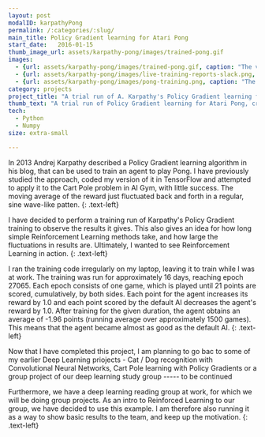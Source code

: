 ```yaml
---
layout: post
modalID: karpathyPong
permalink: /:categories/:slug/
main_title: Policy Gradient learning for Atari Pong
start_date:   2016-01-15
thumb_image_url: assets/karpathy-pong/images/trained-pong.gif
images:
  - {url: assets/karpathy-pong/images/trained-pong.gif, caption: "The visualisation of the Atari Pong game being played during training. For simplicity, the agent (right) can move up or down, but not sit idle.", id: game-visualisation}
  - {url: assets/karpathy-pong/images/live-training-reports-slack.png, caption: "Live reporting of the run, on Slack. I've hacked up a very simple bot, allowing to post and update messages directly from the training script.", id: live-training-reports-slack}
  - {url: assets/karpathy-pong/images/pong-training.png, caption: "The outputs seen as the neural network is being trained. 1 is given for a scored point and -1 for every point the default AI scored. In total, 21 points are scored in one epoch.", id: pong-training}
category: projects
project_title: "A trial run of A. Karpathy's Policy Gradient learning for Atari Pong"
thumb_text: "A trial run of Policy Gradient learning for Atari Pong, created by Andrej Karpathy."
tech:
  - Python
  - Numpy
size: extra-small

---
```


In 2013 Andrej Karpathy described a Policy Gradient learning algorithm in his blog, that can be used to train an agent to play Pong. I have previously studied the approach, coded my version of it in TensorFlow and attempted to apply it to the Cart Pole problem in AI Gym, with little success. The moving average of the reward just fluctuated back and forth in a regular, sine wave-like patten.
{: .text-left}

I have decided to perform a training run of Karpathy's Policy Gradient training to observe the results it gives. This also gives an idea for how long simple Reinforcement Learning  methods take, and how large the fluctuations in results are. Ultimately, I wanted to see Reinforcement Learning in action.
{: .text-left}

I ran the training code irregularly on my laptop, leaving it to train while I was at work. The training was run for approximately 16 days, reaching epoch 27065. Each epoch consists of one game, which is played until 21 points are scored, cumulatively, by both sides. Each point for the agent increases its reward by 1.0 and each point scored by the default AI decreases the agent's reward by 1.0. After training for the given duration, the agent obtains an average of -1.96 points (running average over approximately 1500 games). This means that the agent became almost as good as the default AI.
{: .text-left}

Now that I have completed this project, I am planning to go bac to some of my earlier Deep Learning priojects - Cat / Dog recognition with Convolutional Neural Networks, Cart Pole learning with Policy Gradients or a group project of our deep learning study group ----- to be continued



Furthermore, we have a deep learning reading group at work, for which we will be doing group projects. As an intro to Reinforced Learning to our group, we have decided to use this example. I am therefore also running it as a way to show basic results to the team, and keep up the motivation.
{: .text-left}

